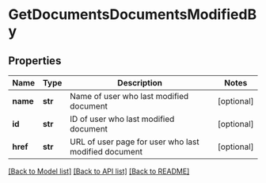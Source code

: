 # GetDocumentsDocumentsModifiedBy

## Properties
Name | Type | Description | Notes
------------ | ------------- | ------------- | -------------
**name** | **str** | Name of user who last modified document | [optional] 
**id** | **str** | ID of user who last modified document | [optional] 
**href** | **str** | URL of user page for user who last modified document | [optional] 

[[Back to Model list]](../README.md#documentation-for-models) [[Back to API list]](../README.md#documentation-for-api-endpoints) [[Back to README]](../README.md)


